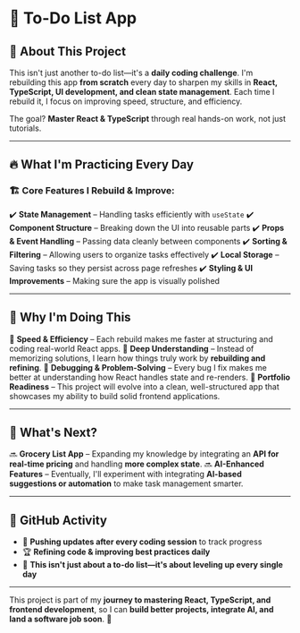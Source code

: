 # 📝 To-Do List App

## 🚀 About This Project

This isn't just another to-do list—it's a **daily coding challenge**. I'm rebuilding this app **from scratch** every day to sharpen my skills in **React, TypeScript, UI development, and clean state management**. Each time I rebuild it, I focus on improving speed, structure, and efficiency.

The goal? **Master React & TypeScript** through real hands-on work, not just tutorials.

---

## 🔥 What I'm Practicing Every Day

### 🏗️ Core Features I Rebuild & Improve:

✔️ **State Management** – Handling tasks efficiently with `useState`
✔️ **Component Structure** – Breaking down the UI into reusable parts
✔️ **Props & Event Handling** – Passing data cleanly between components
✔️ **Sorting & Filtering** – Allowing users to organize tasks effectively
✔️ **Local Storage** – Saving tasks so they persist across page refreshes
✔️ **Styling & UI Improvements** – Making sure the app is visually polished

---

## 🎯 Why I'm Doing This

🔹 **Speed & Efficiency** – Each rebuild makes me faster at structuring and coding real-world React apps.
🔹 **Deep Understanding** – Instead of memorizing solutions, I learn how things truly work by **rebuilding and refining**.
🔹 **Debugging & Problem-Solving** – Every bug I fix makes me better at understanding how React handles state and re-renders.
🔹 **Portfolio Readiness** – This project will evolve into a clean, well-structured app that showcases my ability to build solid frontend applications.

---

## 🚀 What's Next?

🔜 **Grocery List App** – Expanding my knowledge by integrating an **API for real-time pricing** and handling **more complex state**.
🔜 **AI-Enhanced Features** – Eventually, I'll experiment with integrating **AI-based suggestions or automation** to make task management smarter.

---

## 📂 GitHub Activity

- 🔄 **Pushing updates after every coding session** to track progress
- 🏆 **Refining code & improving best practices daily**
- 📌 **This isn't just about a to-do list—it's about leveling up every single day**

---

This project is part of my **journey to mastering React, TypeScript, and frontend development**, so I can **build better projects, integrate AI, and land a software job soon**. 🚀
